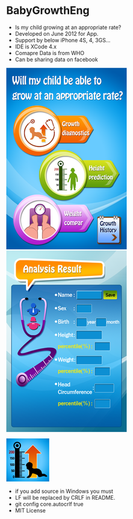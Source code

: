 # BabyGrowthEng
- Is my child growing at an appropriate rate?
- Developed on June 2012 for App.
- Support by below iPhone 4S, 4, 3GS...
- IDE is XCode 4.x
- Comapre Data is from WHO
- Can be sharing data on facebook

![Description](https://github.com/healess/BabyGrowthEng/blob/master/BabyGrowth/OLD_main.png)
![Description](https://github.com/healess/BabyGrowthEng/blob/master/BabyGrowth/growth_anal_output.png)

![Description](https://github.com/healess/BabyGrowthEng/blob/master/BabyGrowth/icon114x114.png)
- if you add source in Windows you must 
- LF will be replaced by CRLF in README.
- git config core.autocrlf true
- MIT License
